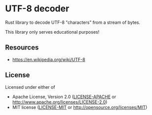 # UTF-8 decoder

Rust library to decode UTF-8 "characters" from a stream of bytes.

This library only serves educational purposes!

## Resources

- https://en.wikipedia.org/wiki/UTF-8

## License

Licensed under either of

* Apache License, Version 2.0 ([LICENSE-APACHE](LICENSE-APACHE) or http://www.apache.org/licenses/LICENSE-2.0)
* MIT license ([LICENSE-MIT](LICENSE-MIT) or http://opensource.org/licenses/MIT)
